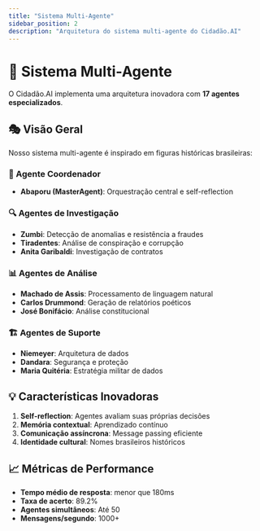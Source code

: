 ```yaml
---
title: "Sistema Multi-Agente"
sidebar_position: 2
description: "Arquitetura do sistema multi-agente do Cidadão.AI"
---
```


# 🤖 Sistema Multi-Agente

O Cidadão.AI implementa uma arquitetura inovadora com **17 agentes especializados**.

## 🎭 Visão Geral

Nosso sistema multi-agente é inspirado em figuras históricas brasileiras:

### 🧠 Agente Coordenador
- **Abaporu (MasterAgent)**: Orquestração central e self-reflection

### 🔍 Agentes de Investigação
- **Zumbi**: Detecção de anomalias e resistência a fraudes
- **Tiradentes**: Análise de conspiração e corrupção
- **Anita Garibaldi**: Investigação de contratos

### 📊 Agentes de Análise
- **Machado de Assis**: Processamento de linguagem natural
- **Carlos Drummond**: Geração de relatórios poéticos
- **José Bonifácio**: Análise constitucional

### 🏗️ Agentes de Suporte
- **Niemeyer**: Arquitetura de dados
- **Dandara**: Segurança e proteção
- **Maria Quitéria**: Estratégia militar de dados

## 💡 Características Inovadoras

1. **Self-reflection**: Agentes avaliam suas próprias decisões
2. **Memória contextual**: Aprendizado contínuo
3. **Comunicação assíncrona**: Message passing eficiente
4. **Identidade cultural**: Nomes brasileiros históricos

## 📈 Métricas de Performance

- **Tempo médio de resposta**: menor que 180ms
- **Taxa de acerto**: 89.2%
- **Agentes simultâneos**: Até 50
- **Mensagens/segundo**: 1000+
